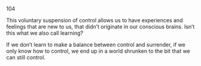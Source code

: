 104

This voluntary suspension of control allows us to have experiences and feelings that are new to us, that didn’t originate in our conscious brains. Isn’t this what we also call learning?

If we don’t learn to make a balance between control and surrender, if we only know how to control, we end up in a world shrunken to the bit that we can still control.
